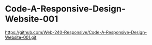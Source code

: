 # Code-A-Responsive-Design-Website-001

https://github.com/Web-240-Responsive/Code-A-Responsive-Design-Website-001.git
